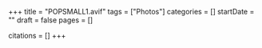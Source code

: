 +++
title = "POPSMALL1.avif"
tags = ["Photos"]
categories = []
startDate = ""
draft = false
pages = []

citations = []
+++
